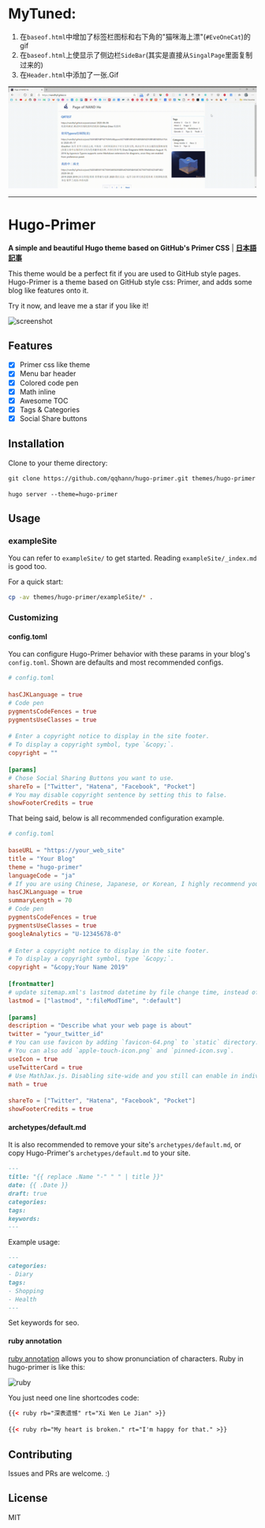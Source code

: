 # MyTuned:

1. 在```baseof.html```中增加了标签栏图标和右下角的"猫咪海上漂"(```#EveOneCat```)的gif
2. 在```baseof.html```上使显示了侧边栏```SideBar```(其实是直接从```SingalPage```里面复制过来的)
3. 在```Header.html```中添加了一张.Gif

![我的博客首页](https://github.com/NandHyf/hugo-primer/blob/master/images/MyTune.gif)



---



# Hugo-Primer

**A simple and beautiful Hugo theme based on GitHub's Primer CSS** | **[日本語記事](https://qqhann.dev/blog/theer-stroy/)**

This theme would be a perfect fit if you are used to GitHub style pages.  
Hugo-Primer is a theme based on GitHub style css: Primer, and adds some blog like features onto it.

Try it now, and leave me a star if you like it!

![screenshot](https://github.com/qqhann/hugo-primer/blob/master/images/screenshot.png)

## Features

- [x] Primer css like theme
- [x] Menu bar header
- [x] Colored code pen
- [x] Math inline
- [x] Awesome TOC
- [x] Tags & Categories
- [x] Social Share buttons

## Installation

Clone to your theme directory:

```terminal
git clone https://github.com/qqhann/hugo-primer.git themes/hugo-primer

hugo server --theme=hugo-primer
```

## Usage

### exampleSite

You can refer to `exampleSite/` to get started.
Reading `exampleSite/_index.md` is good too.

For a quick start:

```sh
cp -av themes/hugo-primer/exampleSite/* .
```

### Customizing

#### config.toml

You can configure Hugo-Primer behavior with these params in your blog's `config.toml`. Shown are defaults and most recommended configs.

```config.toml
# config.toml

hasCJKLanguage = true
# Code pen
pygmentsCodeFences = true
pygmentsUseClasses = true

# Enter a copyright notice to display in the site footer.
# To display a copyright symbol, type `&copy;`.
copyright = ""

[params]
# Chose Social Sharing Buttons you want to use.
shareTo = ["Twitter", "Hatena", "Facebook", "Pocket"]
# You may disable copyright sentence by setting this to false.
showFooterCredits = true
```

That being said, below is all recommended configuration example.

```config.toml
# config.toml

baseURL = "https://your_web_site"
title = "Your Blog"
theme = "hugo-primer"
languageCode = "ja"
# If you are using Chinese, Japanese, or Korean, I highly recommend you to set this true.
hasCJKLanguage = true
summaryLength = 70
# Code pen
pygmentsCodeFences = true
pygmentsUseClasses = true
googleAnalytics = "U-12345678-0"

# Enter a copyright notice to display in the site footer.
# To display a copyright symbol, type `&copy;`.
copyright = "&copy;Your Name 2019"

[frontmatter]
# update sitemap.xml's lastmod datetime by file change time, instead of git.
lastmod = ["lastmod", ":fileModTime", ":default"]

[params]
description = "Describe what your web page is about"
twitter = "your_twitter_id"
# You can use favicon by adding `favicon-64.png` to `static` directory.
# You can also add `apple-touch-icon.png` and `pinned-icon.svg`.  
useIcon = true
useTwitterCard = true
# Use MathJax.js. Disabling site-wide and you still can enable in indivisual pages
math = true

shareTo = ["Twitter", "Hatena", "Facebook", "Pocket"]
showFooterCredits = true
```

#### archetypes/default.md

It is also recommended to remove your site's `archetypes/default.md`, or copy Hugo-Primer's `archetypes/default.md` to your site.

```archetypes/default.md
---
title: "{{ replace .Name "-" " " | title }}"
date: {{ .Date }}
draft: true
categories:
tags:
keywords:
---
```

Example usage:

```md
---
categories:
- Diary
tags:
- Shopping
- Health
---
```

Set keywords for seo.

#### ruby annotation

[ruby annotation](https://developer.mozilla.org/en-US/docs/Web/HTML/Element/ruby) allows you to show pronunciation of characters. Ruby in hugo-primer is like this:

![ruby](https://github.com/qqhann/hugo-primer/blob/master/images/ruby.png)

You just need one line shortcodes code:

```html
{{< ruby rb="深表遗憾" rt="Xi Wen Le Jian" >}}

{{< ruby rb="My heart is broken." rt="I'm happy for that." >}}
```

## Contributing

Issues and PRs are welcome. :)

## License

MIT
